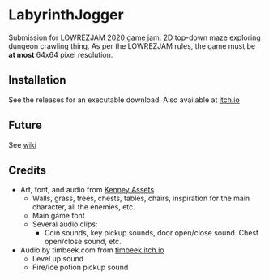 # LabyrinthJogger

Submission for LOWREZJAM 2020 game jam: 2D top-down maze exploring dungeon crawling thing. As per the LOWREZJAM rules, the game must be __at most__ 64x64 pixel resolution.

## Installation

See the releases for an executable download. Also available at [itch.io](https://fire-bellied-toad.itch.io/labyrinth-jogger)

## Future

See [wiki](https://github.com/vix597/labyrinthjogger/wiki)

## Credits

* Art, font, and audio from [Kenney Assets](https://kenney.nl)
  * Walls, grass, trees, chests, tables, chairs, inspiration for the main character, all the enemies, etc.
  * Main game font
  * Several audio clips:
    * Coin sounds, key pickup sounds, door open/close sound. Chest open/close sound, etc.
* Audio by timbeek.com from [timbeek.itch.io](https://timbeek.itch.io/casual-soundfx-pack)
  * Level up sound
  * Fire/Ice potion pickup sound